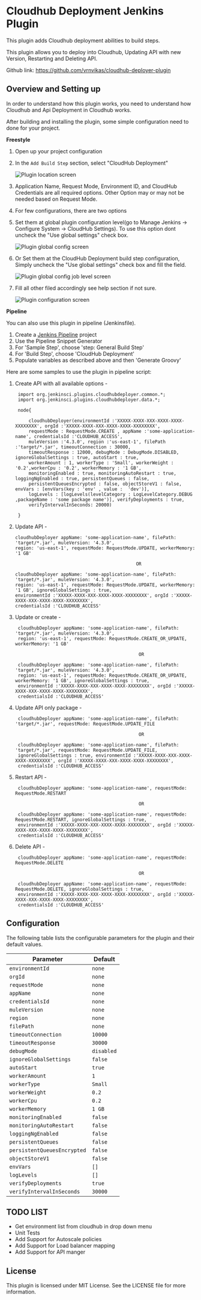 # Cloudhub Deployment Jenkins Plugin

This plugin adds Cloudhub deployment abilities to build steps.

This plugin allows you to deploy into Cloudhub, Updating API with new Version, Restarting and Deleting API.

Github link: https://github.com/vrnvikas/cloudhub-deployer-plugin

## Overview and Setting up

In order to understand how this plugin works, you need to understand how Cloudhub and Api Deployment in Cloudhub works.

After building and installing the plugin, some simple configuration need to done for your project.

**Freestyle**

1. Open up your project configuration
1. In the `Add Build Step` section, select "CloudHub Deployment"

    ![Plugin location screen](img/plugin_location.PNG)

1. Application Name, Request Mode, Environment ID, and CloudHub Credentials are all
required options. Other Option may or may not be needed based on Request Mode.
1. For few configurations, there are two options
  1. Set them at global plugin configuration level(go to Manage Jenkins -> Configure System -> CloudHub Settings).
  To use this option dont uncheck the "Use global settings" check box.
     
     ![Plugin global config screen](img/plugin_global_config.PNG)
     
  1. Or Set them at the CloudHub Deployment build step configuration, Simply uncheck the "Use global settings" check box 
  and fill the field.
  
     ![Plugin global config job level screen](img/plugin_global_config_job_level.PNG)
     
1. Fill all other filed accordingly see help section if not sure.
   
     ![Plugin configuration screen](img/plugin_configuration.PNG)

**Pipeline**

You can also use this plugin in pipeline (Jenkinsfile). 

1.  Create a [Jenkins Pipeline](https://wiki.jenkins-ci.org/display/JENKINS/Pipeline+Plugin) project
1.  Use the Pipeline Snippet Generator
1.  For 'Sample Step', choose 'step: General Build Step'
1.  For 'Build Step', choose 'CloudHub Deployment'
1.  Populate variables as described above and then 'Generate Groovy'

Here are some samples to use the plugin in pipeline script:

1. Create API with all available options - 
        
        import org.jenkinsci.plugins.cloudhubdeployer.common.*;
        import org.jenkinsci.plugins.cloudhubdeployer.data.*;

        node{

            cloudhubDeployer(environmentId :'XXXXX-XXXX-XXX-XXXX-XXXX-XXXXXXXX', orgId :'XXXXX-XXXX-XXX-XXXX-XXXX-XXXXXXXX', 
            requestMode : RequestMode.CREATE , appName :'some-application-name', credentialsId :'CLOUDHUB_ACCESS', 
            muleVersion :'4.3.0', region :'us-east-1', filePath :'target/*.jar', timeoutConnection : 30000, 
            timeoutResponse : 12000, debugMode : DebugMode.DISABLED, ignoreGlobalSettings : true, autoStart : true, 
            workerAmount : 1, workerType : 'Small', workerWeight : '0.2',workerCpu : '0.2', workerMemory : '1 GB', 
            monitoringEnabled : true, monitoringAutoRestart : true, loggingNgEnabled : true, persistentQueues : false, 
            persistentQueuesEncrypted : false, objectStoreV1 : false, envVars : [envVars(key : 'env' , value :  'dev')], 
            logLevels : [logLevels(levelCategory : LogLevelCategory.DEBUG ,packageName : 'some package name')], verifyDeployments : true, 
            verifyIntervalInSeconds: 20000)
        
        }

1. Update API -

       cloudhubDeployer appName: 'some-application-name', filePath: 'target/*.jar', muleVersion: '4.3.0', 
       region: 'us-east-1', requestMode: RequestMode.UPDATE, workerMemory: '1 GB'
       
                                                    OR
                                                    
       cloudhubDeployer appName: 'some-application-name', filePath: 'target/*.jar', muleVersion: '4.3.0', 
       region: 'us-east-1', requestMode: RequestMode.UPDATE, workerMemory: '1 GB', ignoreGlobalSettings : true,
       environmentId :'XXXXX-XXXX-XXX-XXXX-XXXX-XXXXXXXX', orgId :'XXXXX-XXXX-XXX-XXXX-XXXX-XXXXXXXX', 
       credentialsId :'CLOUDHUB_ACCESS'
       
1. Update or create - 
        
        cloudhubDeployer appName: 'some-application-name', filePath: 'target/*.jar', muleVersion: '4.3.0', 
        region: 'us-east-1', requestMode: RequestMode.CREATE_OR_UPDATE, workerMemory: '1 GB'
        
                                                     OR
        
        cloudhubDeployer appName: 'some-application-name', filePath: 'target/*.jar', muleVersion: '4.3.0', 
        region: 'us-east-1', requestMode: RequestMode.CREATE_OR_UPDATE, workerMemory: '1 GB', ignoreGlobalSettings : true, 
        environmentId :'XXXXX-XXXX-XXX-XXXX-XXXX-XXXXXXXX', orgId :'XXXXX-XXXX-XXX-XXXX-XXXX-XXXXXXXX', 
        credentialsId :'CLOUDHUB_ACCESS'
        
        
        
1. Update API only package -
        
        cloudhubDeployer appName: 'some-application-name', filePath: 'target/*.jar', requestMode: RequestMode.UPDATE_FILE
        
                                                     OR
                                                     
        cloudhubDeployer appName: 'some-application-name', filePath: 'target/*.jar', requestMode: RequestMode.UPDATE_FILE,
        ignoreGlobalSettings : true, environmentId :'XXXXX-XXXX-XXX-XXXX-XXXX-XXXXXXXX', orgId :'XXXXX-XXXX-XXX-XXXX-XXXX-XXXXXXXX', 
        credentialsId :'CLOUDHUB_ACCESS'
        
1. Restart API -
        
        cloudhubDeployer appName: 'some-application-name', requestMode: RequestMode.RESTART
        
                                                     OR
        
        cloudhubDeployer appName: 'some-application-name', requestMode: RequestMode.RESTART, ignoreGlobalSettings : true, 
        environmentId :'XXXXX-XXXX-XXX-XXXX-XXXX-XXXXXXXX', orgId :'XXXXX-XXXX-XXX-XXXX-XXXX-XXXXXXXX', 
        credentialsId :'CLOUDHUB_ACCESS'
        
1. Delete API -
        
        cloudhubDeployer appName: 'some-application-name', requestMode: RequestMode.DELETE
        
                                                     OR
        
        cloudhubDeployer appName: 'some-application-name', requestMode: RequestMode.DELETE, ignoreGlobalSettings : true, 
        environmentId :'XXXXX-XXXX-XXX-XXXX-XXXX-XXXXXXXX', orgId :'XXXXX-XXXX-XXX-XXXX-XXXX-XXXXXXXX', 
        credentialsId :'CLOUDHUB_ACCESS'

## Configuration

The following table lists the configurable parameters for the plugin and their default values.

| Parameter                   |  Default                                                    |
| ----------------------------|  -----------------------------------------------------------|
| `environmentId`             |  `none`                                                     |
| `orgId`                     |  `none`                                                     |
| `requestMode`               |  `none`                                                     |
| `appName`                   |  `none`                                                     |
| `credentialsId`             |  `none`                                                     |
| `muleVersion`               |  `none`                                                     |
| `region`                    |  `none`                                                     |
| `filePath`                  |  `none`                                                     |
| `timeoutConnection`         |  `10000`                                                    |
| `timeoutResponse`           |  `30000`                                                    |
| `debugMode`                 |  `disabled`                                                 |
| `ignoreGlobalSettings`      |  `false`                                                    |
| `autoStart`                 |  `true`                                                     |
| `workerAmount`              |  `1`                                                        |
| `workerType`                |  `Small`                                                    |
| `workerWeight`              |  `0.2`                                                      |
| `workerCpu`                 |  `0.2`                                                      |
| `workerMemory`              |  `1 GB`                                                     |
| `monitoringEnabled`         |  `false`                                                    |
| `monitoringAutoRestart`     |  `false`                                                    |
| `loggingNgEnabled`          |  `false`                                                    |
| `persistentQueues`          |  `false`                                                    |
| `persistentQueuesEncrypted` |  `false`                                                    |
| `objectStoreV1`             |  `false`                                                    |
| `envVars`                   |  `[]`                                                       |
| `logLevels`                 |  `[]`                                                       |
| `verifyDeployments`         |  `true`                                                     |
| `verifyIntervalInSeconds`   |  `30000`                                                    |




## TODO LIST

  * Get environment list from cloudhub in drop down menu
  * Unit Tests
  * Add Support for Autoscale policies
  * Add Support for Load balancer mapping
  * Add Support for API manger
        
License
-------

This plugin is licensed under MIT License. See the LICENSE file for more information.